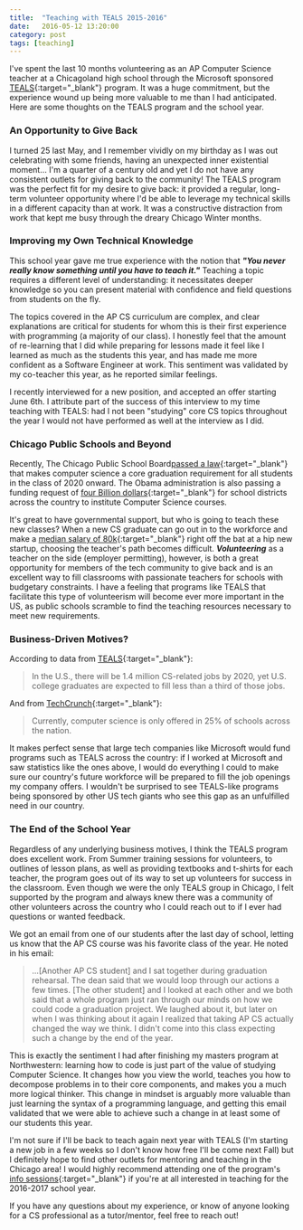 ```yaml
---
title:  "Teaching with TEALS 2015-2016"
date:   2016-05-12 13:20:00
category: post
tags: [teaching]
---
```


I've spent the last 10 months volunteering as an AP Computer Science teacher at a Chicagoland high school through the Microsoft sponsored [TEALS][TEALS]{:target="_blank"} program. It was a huge commitment, but the experience wound up being more valuable to me than I had anticipated. Here are some thoughts on the TEALS program and the school year.

### An Opportunity to Give Back

I turned 25 last May, and I remember vividly on my birthday as I was out celebrating with some friends, having an unexpected inner existential moment... I'm a quarter of a century old and yet I do not have any consistent outlets for giving back to the community! The TEALS program was the perfect fit for my desire to give back: it provided a regular, long-term volunteer opportunity where I'd be able to leverage my technical skills in a different capacity than at work. It was a constructive distraction from work that kept me busy through the dreary Chicago Winter months.

### Improving my Own Technical Knowledge

This school year gave me true experience with the notion that ***"You never really know something until you have to teach it."*** Teaching a topic requires a different level of understanding: it necessitates deeper knowledge so you can present material with confidence and field questions from students on the fly.

The topics covered in the AP CS curriculum are complex, and clear explanations are critical for students for whom this is their first experience with programming (a majority of our class). I honestly feel that the amount of re-learning that I did while preparing for lessons made it feel like I learned as much as the students this year, and has made me more confident as a Software Engineer at work. This sentiment was validated by my co-teacher this year, as he reported similar feelings.

I recently interviewed for a new position, and accepted an offer starting June 6th. I attribute part of the success of this interview to my time teaching with TEALS: had I not been "studying" core CS topics throughout the year I would not have performed as well at the interview as I did.

### Chicago Public Schools and Beyond

Recently, The Chicago Public School Board[passed a law][CS4ALL]{:target="_blank"} that makes computer science a core graduation requirement for all students in the class of 2020 onward. The Obama administration is also passing a funding request of [four Billion dollars][Obama]{:target="_blank"} for school districts across the country to institute Computer Science courses.

It's great to have governmental support, but who is going to teach these new classes? When a new CS graduate can go out in to the workforce and make a [median salary of 80k][payscale]{:target="_blank"} right off the bat at a hip new startup, choosing the teacher's path becomes difficult. ***Volunteering*** as a teacher on the side (employer permitting), however, is both a great opportunity for members of the tech community to give back and is an excellent way to fill classrooms with passionate teachers for schools with budgetary constraints. I have a feeling that programs like TEALS that facilitate this type of volunteerism will become ever more important in the US, as public schools scramble to find the teaching resources necessary to meet new requirements.

### Business-Driven Motives?

According to data from [TEALS][about]{:target="_blank"}:

> In the U.S., there will be 1.4 million CS-related jobs by 2020, yet U.S. college graduates are expected to fill less than a third of those jobs.

And from [TechCrunch][CS4ALL]{:target="_blank"}:

> Currently, computer science is only offered in 25% of schools across the nation.

It makes perfect sense that large tech companies like Microsoft would fund programs such as TEALS across the country: if I worked at Microsoft and saw statistics like the ones above, I would do everything I could to make sure our country's future workforce will be prepared to fill the job openings my company offers. I wouldn't be surprised to see TEALS-like programs being sponsored by other US tech giants who see this gap as an unfulfilled need in our country.

### The End of the School Year

Regardless of any underlying business motives, I think the TEALS program does excellent work. From Summer training sessions for volunteers, to outlines of lesson plans, as well as providing textbooks and t-shirts for each teacher, the program goes out of its way to set up volunteers for success in the classroom. Even though we were the only TEALS group in Chicago, I felt supported by the program and always knew there was a community of other volunteers across the country who I could reach out to if I ever had questions or wanted feedback.

We got an email from one of our students after the last day of school, letting us know that the AP CS course was his favorite class of the year. He noted in his email:

> ...[Another AP CS student] and I sat together during graduation rehearsal. The dean said that we would loop through our actions a few times. [The other student] and I looked at each other and we both said that a whole program just ran through our minds on how we could code a graduation project. We laughed about it, but later on when I was thinking about it again I realized that taking AP CS actually changed the way we think. I didn't come into this class expecting such a change by the end of the year.

This is exactly the sentiment I had after finishing my masters program at Northwestern: learning how to code is just part of the value of studying Computer Science. It changes how you view the world, teaches you how to decompose problems in to their core components, and makes you a much more logical thinker. This change in mindset is arguably more valuable than just learning the syntax of a programming language, and getting this email validated that we were able to achieve such a change in at least some of our students this year.

I'm not sure if I'll be back to teach again next year with TEALS (I'm starting a new job in a few weeks so I don't know how free I'll be come next Fall) but I definitely hope to find other outlets for mentoring and teaching in the Chicago area! I would highly recommend attending one of the program's [info sessions][info]{:target="_blank"} if you're at all interested in teaching for the 2016-2017 school year.

If you have any questions about my experience, or know of anyone looking for a CS professional as a tutor/mentor, feel free to reach out!

[TEALS]: https://www.tealsk12.org/
[CS4ALL]: http://techcrunch.com/2016/02/24/computer-science-is-now-a-high-school-graduation-requirement-in-chicagos-public-school-district/
[Obama]: https://www.whitehouse.gov/blog/2016/01/30/computer-science-all
[payscale]: http://www.payscale.com/research/US/Job=Software_Engineer/Salary
[about]: https://www.tealsk12.org/about/
[info]: https://www.tealsk12.org/volunteers/informational/
